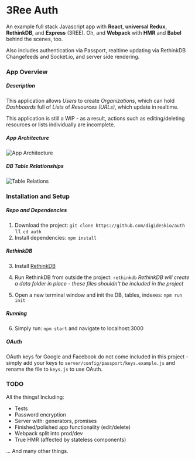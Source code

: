 # 3Ree Auth

An example full stack Javascript app with **React**, **universal Redux**, **RethinkDB**, and **Express** (3REE). Oh, and **Webpack** with **HMR** and **Babel** behind the scenes, too.

Also includes authentication via Passport, realtime updating via RethinkDB Changefeeds and Socket.io, and server side rendering.

### App Overview

##### Description
This application allows *Users* to create *Organizations*, which can hold *Dashboards* full of *Lists* of *Resources (URLs)*, which update in realtime.

This application is still a WIP - as a result, actions such as editing/deleting resources or lists individually are incomplete.

##### App Architecture
![App Architecture](https://s3.amazonaws.com/3ree-auth/App+Architecture+2.png)
##### DB Table Relationships
![Table Relations](https://s3.amazonaws.com/3ree-auth/Table+Relations+2.png)

### Installation and Setup

##### Repo and Dependencies
1. Download the project: ```git clone https://github.com/digideskio/auth```
1.1. ```cd auth```
2. Install dependencies: ```npm install```

##### RethinkDB
3. Install [RethinkDB](https://www.rethinkdb.com/docs/install/)

4. Run RethinkDB from outside the project: ```rethinkdb```
*RethinkDB will create a data folder in place - these files shouldn't be included in the project*

5. Open a new terminal window and init the DB, tables, indexes: ```npm run init```

##### Running
6. Simply run: ```npm start``` and navigate to localhost:3000

##### OAuth
OAuth keys for Google and Facebook do not come included in this project - simply add your keys to ```server/config/passport/keys.example.js``` and rename the file to ```keys.js``` to use OAuth.

### TODO

All the things! Including:

- Tests
- Password encryption
- Server with: generators, promises
- Finished/polished app functionality (edit/delete)
- Webpack split into prod/dev
- True HMR (affected by stateless components)

... And many other things.
